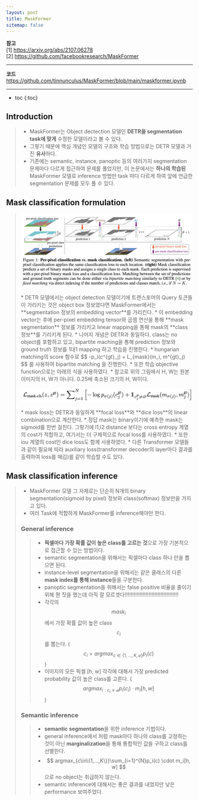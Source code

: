 ```yaml
---
layout: post
title: MaskFormer
sitemap: false
---
```


**참고**  
[1] <https://arxiv.org/abs/2107.06278>  
[2] <https://github.com/facebookresearch/MaskFormer>
* * *  

**코드**  
<https://github.com/tinnunculus/MaskFormer/blob/main/maskformer.ipynb>    
* * *  

* toc
{:toc}

## Introduction
> * MaskFormer는 Object dectection 모델인 **DETR을 segmentation task에 맞게** 수정한 모델이라고 볼 수 있다.
> * 그렇기 때문에 핵심 개념인 모델의 구조와 학습 방법으로는 DETR 모델과 거진 **유사**하다.
> * 기존에는 semantic, instance, panoptic 등의 여러가지 segmentation 문제마다 다르게 접근하여 문제를 풀었지만, 이 논문에서는 **하나의 학습된** MaskFormer 모델로 inference 방법만 task 마다 다르게 하여 앞에 언급한 segmentation 문제를 모두 풀 수 있다.

## Mask classification formulation
> <p align="center"><img width="700" src="/assets/img/paper/maskformer/1.png"></p>
> * DETR 모델에서는 object detection 모델이기에 트랜스포머의 Query 토큰들이 가리키는 것은 object box 정보였다면 MaskFormer에서는 **segmentation 정보의 embedding vector**를 가리킨다.
> * 이 embedding vector는 후에 per-pixel embedding tensor와 곱셈 연산을 통해 **mask segmentation** 정보를 가리키고 linear mapping을 통해 mask의 **class 정보**를 기리키게 된다.
> * 나머지 개념은 DETR과 동일하다. class는 no object를 포함하고 있고, bipartite maching을 통해 prediction 정보와 ground truth 정보를 1대1 mapping 하고 학습을 진행한다.
> * hungarian matching의 score 함수로 $$ -p_i(c^{gt}_j) + L_{mask}(m_i, m^{gt}_j) $$ 를 사용하여 bipartite matching 을 진행한다.
> * 또한 학습 objective function으로는 아래의 식을 사용하였다.
> * 참고로 위의 그림에서 H, W는 원본 이미지의 H, W가 아니다. 0.25배 축소된 크기의 H, W이다.
> <p align="center"><img width="600" src="/assets/img/paper/maskformer/2.png"></p>  
> * mask loss는 DETR과 동일하게 **focal loss**와 **dice loss**의 linear combination으로 계산한다.
> * 정답 mask는 binary이기에 예측한 mask는 sigmoid를 한번 걸친다. 그렇기에 l1,l2 distance 보다는 cross entropy 계열의 cost가 적합하고, 여기서는 더 구체적으로 focal loss를 사용하였다.
> * 또한 iou 계열의 cost인 dice loss도 함께 사용하였다.
> * 다른 Transformer 모델들과 같이 필요에 따라 auxiliary loss(transformer decoder의 layer마다 결과를 출력하여 loss를 매김)를 같이 학습할 수도 있다.

## Mask classification inference
> * MaskFormer 모델 그 자체로는 단순히 N개의 binary segmentation(sigmoid by pixel) 정보와 class(softmax) 정보만을 가지고 있다.
> * 여러 Task에 적합하게 MaskFormer를 inference해야만 한다.
> 
> ### General inference
> > * **픽셀마다 가장 확률 값이 높은 class를 고르는 것**으로 가장 기본적으로 접근할 수 있는 방법이다.
> > * semantic segmentation을 위해서는 픽셀마다 class 하나 만을 뽑으면 된다.
> > * instance-level segmentation을 위해서는 같은 클래스의 다른 **mask index를 통해 instance**들을 구분한다.
> > * panoptic segmentation을 위해서는 false positive 비율을 줄이기 위해 뭔 짓을 했는데 아직 잘 모르겟다!!!!!!!!!!!!!!!!!!!!!!!!!!!!!!!!!!!!
> > * 각각의 $$ mask_i $$에서 가장 확률 값이 높은 class $$ c_i $$ 를 뽑는다. ( $$ c_i = argmax_{c\in\{1,...,K,\varnothing\}}{p_i(c)} $$ )
> > * 이미지의 모든 픽셀 \[h, w\] 각각에 대해서 가장 predicted probability 값이 높은 class를 고른다. ( $$ argmax_{i:c_i\neq\varnothing}p_i(c_i) \cdot m_i[h, w] $$ )
> 
> ### Semantic inference
> > * **semantic segmentation**을 위한 inference 기법이다.
> > * general inference에서 처럼 mask마다 하나의 class를 고정하는 것이 아닌 **marginalization**을 통해 통합적인 값을 구하고 class를 선별한다.
> > * $$ argmax_{c\in\{1,...,K\}}\sum_{i=1}^{N}p_i(c) \cdot m_i[h, w] $$ 으로 no object는 취급하지 않는다.
> > * semantic inference에 대해서는 좋은 결과를 내었지만 낮은 performance 보여주었다.